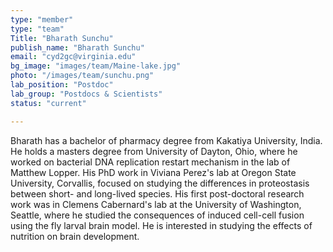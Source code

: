 ```yaml
---
type: "member"
type: "team"
Title: "Bharath Sunchu"
publish_name: "Bharath Sunchu"
email: "cyd2gc@virginia.edu"
bg_image: "images/team/Maine-lake.jpg"
photo: "/images/team/sunchu.png"
lab_position: "Postdoc"
lab_group: "Postdocs & Scientists"
status: "current"

---
```


Bharath has a bachelor of pharmacy degree from Kakatiya University, India. He holds a masters degree from University of Dayton, Ohio, where he worked on bacterial  DNA replication restart mechanism in the lab of Matthew Lopper.  His PhD work in Viviana Perez's lab at Oregon State University, Corvallis,  focused on studying the differences in proteostasis between short- and long-lived species. His first post-doctoral research work was in  Clemens Cabernard's lab at the University of Washington, Seattle, where he studied the consequences of induced cell-cell fusion using the fly larval brain model. He is interested in studying the effects of nutrition on brain development. 